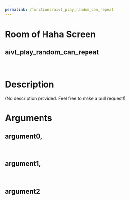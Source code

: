```yaml
---
permalink: /functions/aivl_play_random_can_repeat
---
```

# Room of Haha Screen  
## aivl_play_random_can_repeat  
&nbsp;  
# Description  
(No description provided. Feel free to make a pull request!) 
&nbsp;  
# Arguments
## argument0, 

&nbsp;  
## argument1, 

&nbsp;  
## argument2

&nbsp;  


